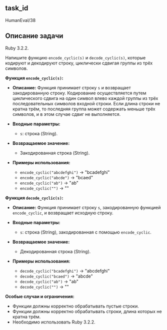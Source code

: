 ## task_id
HumanEval/38

## Описание задачи
Ruby 3.2.2.

Напишите функцию `encode_cyclic(s)` и `decode_cyclic(s)`, которые кодируют и декодируют строку, циклически сдвигая группы из трёх символов.

**Функция `encode_cyclic(s)`:**

* **Описание:** Функция принимает строку `s` и возвращает закодированную строку. Кодирование осуществляется путем циклического сдвига на один символ влево каждой группы из трёх последовательных символов входной строки. Если длина строки не кратна трём, то последняя группа может содержать меньше трёх символов, и в этом случае сдвиг не выполняется.

* **Входные параметры:**
    * `s`: строка (String).

* **Возвращаемое значение:**
    * Закодированная строка (String).

* **Примеры использования:**
    * `encode_cyclic("abcdefghi")`  -> "bcadefghi"
    * `encode_cyclic("abcde")` -> "bcaed"
    * `encode_cyclic("ab")` -> "ab"
    * `encode_cyclic("")` -> ""


**Функция `decode_cyclic(s)`:**

* **Описание:** Функция принимает строку `s`, закодированную функцией `encode_cyclic`, и возвращает исходную строку.

* **Входные параметры:**
    * `s`: строка (String), закодированная с помощью `encode_cyclic`.

* **Возвращаемое значение:**
    * Декодированная строка (String).

* **Примеры использования:**
    * `decode_cyclic("bcadefghi")` -> "abcdefghi"
    * `decode_cyclic("bcaed")` -> "abcde"
    * `decode_cyclic("ab")` -> "ab"
    * `decode_cyclic("")` -> ""


**Особые случаи и ограничения:**

* Функции должны корректно обрабатывать пустые строки.
* Функции должны корректно обрабатывать строки, длина которых не кратна трём.
* Необходимо использовать Ruby 3.2.2.



